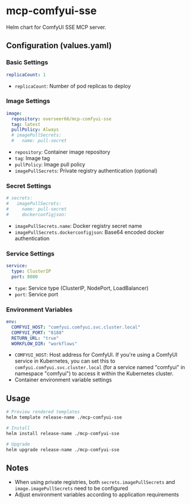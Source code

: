# mcp-comfyui-sse

Helm chart for ComfyUI SSE MCP server.

## Configuration (values.yaml)

### Basic Settings
```yaml
replicaCount: 1
```
- `replicaCount`: Number of pod replicas to deploy

### Image Settings
```yaml
image:
  repository: overseer66/mcp-comfyui-sse
  tag: latest
  pullPolicy: Always
  # imagePullSecrets:
  #   name: pull-secret
```
- `repository`: Container image repository
- `tag`: Image tag
- `pullPolicy`: Image pull policy
- `imagePullSecrets`: Private registry authentication (optional)

### Secret Settings
```yaml
# secrets:
#   imagePullSecrets:
#     name: pull-secret
#     dockerconfigjson:
```
- `imagePullSecrets.name`: Docker registry secret name
- `imagePullSecrets.dockerconfigjson`: Base64 encoded docker authentication

### Service Settings
```yaml
service:
  type: ClusterIP
  port: 8080
```
- `type`: Service type (ClusterIP, NodePort, LoadBalancer)
- `port`: Service port

### Environment Variables
```yaml
env:
  COMFYUI_HOST: "comfyui.comfyui.svc.cluster.local"
  COMFYUI_PORT: "8188"
  RETURN_URL: "true"
  WORKFLOW_DIR: "workflows"
```
- `COMFYUI_HOST`: Host address for ComfyUI. If you're using a ComfyUI service in Kubernetes, you can set this to `comfyui.comfyui.svc.cluster.local` (for a service named "comfyui" in namespace "comfyui") to access it within the Kubernetes cluster.
- Container environment variable settings

## Usage

```bash
# Preview rendered templates
helm template release-name ./mcp-comfyui-sse

# Install
helm install release-name ./mcp-comfyui-sse

# Upgrade
helm upgrade release-name ./mcp-comfyui-sse
```

## Notes
- When using private registries, both `secrets.imagePullSecrets` and `image.imagePullSecrets` need to be configured
- Adjust environment variables according to application requirements
